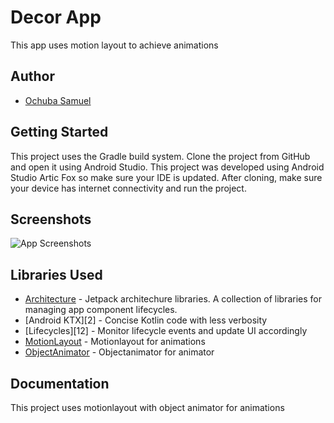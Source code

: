 # Decor App 

This app uses motion layout to achieve animations 

## Author

- [Ochuba Samuel](https://www.github.com/kolanse)

Getting Started
---------------
This project uses the Gradle build system.  Clone the project from GitHub and open it using Android Studio. 
This project was developed using Android Studio Artic Fox so make sure your IDE is updated. 
After cloning, make sure your device has internet connectivity and run the project.

Screenshots
-----------

![App Screenshots](screenshots/screenshot.gif "ScreenShot")


Libraries Used
--------------
* [Architecture][10] - Jetpack architechure libraries. A collection of libraries 
 for managing app component lifecycles.
* [Android KTX][2] - Concise Kotlin code with less verbosity
* [Lifecycles][12] - Monitor lifecycle events and update UI accordingly
* [MotionLayout][93] - Motionlayout for animations
* [ObjectAnimator][92] - Objectanimator for animator


[0]: https://developer.android.com/jetpack/components
[4]: https://developer.android.com/training/testing/
[10]: https://developer.android.com/jetpack/arch/
[92]: https://developer.android.com/reference/android/animation/ObjectAnimator
[93]: https://developer.android.com/training/constraint-layout/motionlayout

## Documentation
This project uses motionlayout with object animator for animations
